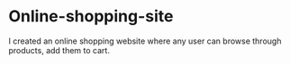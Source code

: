 # Online-shopping-site

I created an online shopping website where any user can browse through products, add them to cart.

